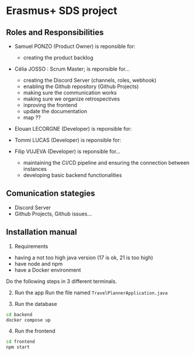# Erasmus+ SDS project

## Roles and Responsibilities

- Samuel PONZO (Product Owner) is reponsible for:
  - creating the product backlog
- Célia JOSSO : Scrum Master; is reponsible for...
  - creating the Discord Server (channels, roles, webhook)
  - enabling the Github repository (Github Projects)
  - making sure the communication works
  - making sure we organize retrospectives
  - inproving the frontend
  - update the documentation
  - map ??
- Elouan LECORGNE (Developer) is reponsible for:
- Tommi LUCAS (Developer) is reponsible for:

- Filip VUJEVA (Developer) is reponsible for...
  - maintaining the CI/CD pipeline and ensuring the connection between instances
  - developing basic backend functionalities

## Comunication stategies

- Discord Server
- Github Projects, Github issues...

## Installation manual
1. Requirements
  -   having a not too high java version (17 is ok, 21 is too high) 
  -   have node and npm
  -   have a Docker environment

Do the following steps in 3 different terminals.

2. Run the app
Run the file named `TravelPlannerApplication.java`

3. Run the database
```bash
cd backend
docker compose up
```
4. Run the frontend
```bash
cd frontend
npm start
```
